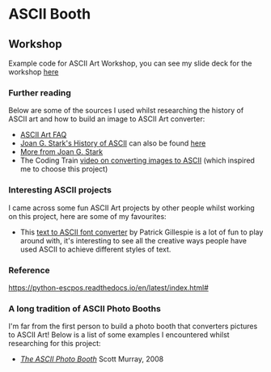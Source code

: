 # ASCII Booth

## Workshop

Example code for ASCII Art Workshop, you can see my slide deck for the workshop [here](https://docs.google.com/presentation/d/1Nw9mhDMhFUh3177_jK4VO6oqLEWSHfDiUBm6X06RSaw/edit?usp=sharing)

### Further reading

Below are some of the sources I used whilst researching the history of ASCII art and how to build an image to ASCII Art converter:

- [ASCII Art FAQ](https://www.asciiart.eu/faq)
- [Joan G. Stark's History of ASCII](http://artscene.textfiles.com/asciiart/texthistory.txt) can also be found [here](https://github.com/khrome/ascii-art-docs/blob/master/History.md)
- [More from Joan G. Stark](https://web.archive.org/web/20160912041244/http://www.ludd.luth.se/~vk/pics/ascii/junkyard/techstuff/tutorials/Joan_Stark.html#life)
- The Coding Train [video on converting images to ASCII](https://thecodingtrain.com/challenges/166-image-to-ascii) (which inspired me to choose this project)

### Interesting ASCII projects

I came across some fun ASCII Art projects by other people whilst working on this project, here are some of my favourites:

- This [text to ASCII font converter](https://patorjk.com/software/taag/#p=display&f=Graffiti&t=Type%20Something%20) by Patrick Gillespie is a lot of fun to play around with, it's interesting to see all the creative ways people have used ASCII to achieve different styles of text.

### Reference

https://python-escpos.readthedocs.io/en/latest/index.html#

### A long tradition of ASCII Photo Booths

I'm far from the first person to build a photo booth that converters pictures to ASCII Art! Below is a list of some examples I encountered whilst researching for this project:

- [_The ASCII Photo Booth_](https://scottmurray.org/work/ascii-photo-booth) Scott Murray, 2008
